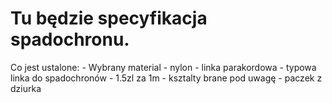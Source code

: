 # Tu będzie specyfikacja spadochronu.

Co jest ustalone:
	- Wybrany material - nylon
	- linka parakordowa - typowa linka do spadochronów - 1.5zl za 1m
	- ksztalty brane pod uwagę - paczek z dziurka
	